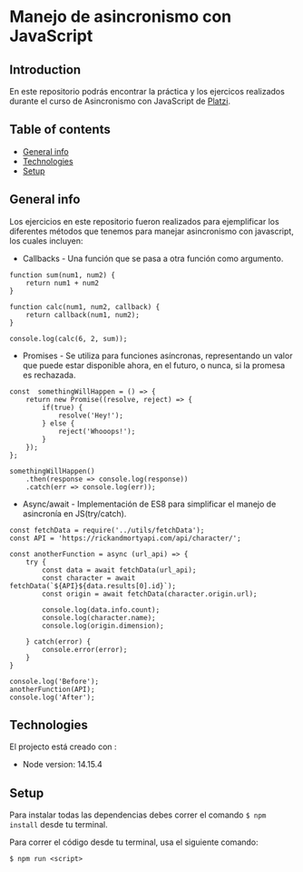 # Manejo de asincronismo con JavaScript

## Introduction
En este repositorio podrás encontrar la práctica y los ejercicos realizados durante el curso de Asincronismo con JavaScript de [Platzi](https://platzi.com/clases/asincronismo-js/).

## Table of contents
* [General info](#general-info)
* [Technologies](#technologies)
* [Setup](#setup)

## General info
Los ejercicios en este repositorio fueron realizados para ejemplificar los diferentes métodos que tenemos para manejar asincronismo con javascript, los cuales incluyen:
* Callbacks - Una función que se pasa a otra función como argumento.

```
function sum(num1, num2) {
    return num1 + num2 
}

function calc(num1, num2, callback) {
    return callback(num1, num2);
}

console.log(calc(6, 2, sum));
```

* Promises - Se utiliza para funciones asíncronas, representando un valor que puede estar disponible ahora, en el futuro, o nunca, si la promesa es rechazada.

```
const  somethingWillHappen = () => {
    return new Promise((resolve, reject) => {
        if(true) {
            resolve('Hey!');
        } else {
            reject('Whooops!');
        }
    });
};

somethingWillHappen()
    .then(response => console.log(response))
    .catch(err => console.log(err));

```

* Async/await - Implementación de ES8 para simplificar el manejo de asincronía en JS(try/catch).

```
const fetchData = require('../utils/fetchData');
const API = 'https://rickandmortyapi.com/api/character/';

const anotherFunction = async (url_api) => {
    try {
        const data = await fetchData(url_api);
        const character = await fetchData(`${API}${data.results[0].id}`);
        const origin = await fetchData(character.origin.url);

        console.log(data.info.count);
        console.log(character.name);
        console.log(origin.dimension);

    } catch(error) {
        console.error(error);
    }
}

console.log('Before');
anotherFunction(API);
console.log('After');

```

## Technologies
El projecto está creado con :

* Node version: 14.15.4

## Setup
Para instalar todas las dependencias debes correr el comando `$ npm install` desde tu terminal. 

Para correr el código desde tu terminal, usa el siguiente comando:

`$ npm run <script>`



